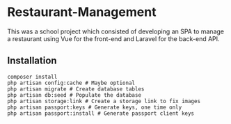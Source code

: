 # Restaurant-Management

This was a school project which consisted of developing an SPA to manage a restaurant using Vue for the front-end and Laravel for the back-end API.

## Installation

```
composer install
php artisan config:cache # Maybe optional
php artisan migrate # Create database tables
php artisan db:seed # Populate the database
php artisan storage:link # Create a storage link to fix images
php artisan passport:keys # Generate keys, one time only
php artisan passport:install # Generate passport client keys
```
